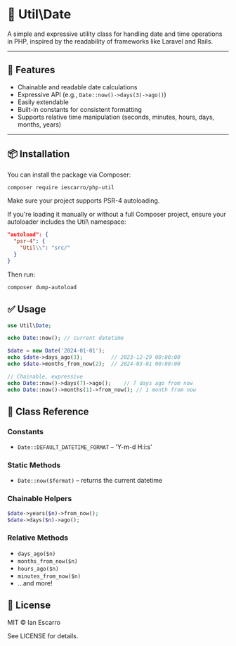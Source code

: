 # 📆 Util\Date

A simple and expressive utility class for handling date and time operations in PHP, inspired by the readability of frameworks like Laravel and Rails.

---

## 🚀 Features

- Chainable and readable date calculations
- Expressive API (e.g., `Date::now()->days(3)->ago()`)
- Easily extendable
- Built-in constants for consistent formatting
- Supports relative time manipulation (seconds, minutes, hours, days, months, years)

---

## 📦 Installation

You can install the package via Composer:

```bash
composer require iescarro/php-util
```

Make sure your project supports PSR-4 autoloading.

If you're loading it manually or without a full Composer project, ensure your autoloader includes the Util\ namespace:

```json
"autoload": {
  "psr-4": {
    "Util\\": "src/"
  }
}
```

Then run:

```bash
composer dump-autoload
```

## ✅ Usage

```php
use Util\Date;

echo Date::now(); // current datetime

$date = new Date('2024-01-01');
echo $date->days_ago(3);         // 2023-12-29 00:00:00
echo $date->months_from_now(2);  // 2024-03-01 00:00:00

// Chainable, expressive
echo Date::now()->days(7)->ago();    // 7 days ago from now
echo Date::now()->months(1)->from_now(); // 1 month from now
```

## 🧱 Class Reference

### Constants

* `Date::DEFAULT_DATETIME_FORMAT` – 'Y-m-d H:i:s'

### Static Methods

* `Date::now($format)` – returns the current datetime

### Chainable Helpers

```php
$date->years($n)->from_now();
$date->days($n)->ago();
```

### Relative Methods

* `days_ago($n)`
* `months_from_now($n)`
* `hours_ago($n)`
* `minutes_from_now($n)`
* ...and more!

## 📄 License

MIT © Ian Escarro

See LICENSE for details.